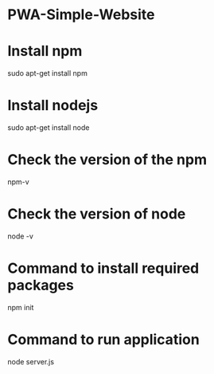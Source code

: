 # PWA-Simple-Website

# Install npm
sudo apt-get install npm

# Install nodejs
sudo apt-get install node

# Check the version of the npm
npm-v

# Check the version of node
node -v

# Command to install required packages
npm init

# Command to run application
node server.js
